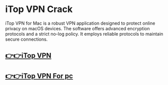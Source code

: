 # iTop VPN Crack

iTop VPN for Mac is a robust VPN application designed to protect online privacy on macOS devices. The software offers advanced encryption protocols and a strict no-log policy. It employs reliable protocols to maintain secure connections. 

## [👉👉iTop VPN](https://alipc.pro/dl)

## [👉👉iTop VPN For pc](https://alipc.pro/dl)


